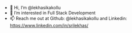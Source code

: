 - 👋 Hi, I’m @lekhasikakollu
- 👀 I’m interested in Full Stack Development
- 📫 Reach me out at Github: @lekhasikakollu and Linkedin: https://www.linkedin.com/in/srilekhas/

<!---
lekhasikakollu/lekhasikakollu is a ✨ special ✨ repository because its `README.md` (this file) appears on your GitHub profile.
You can click the Preview link to take a look at your changes.
--->
